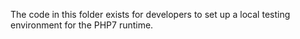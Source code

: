 The code in this folder exists for developers to set up a local testing 
environment for the PHP7 runtime. 
